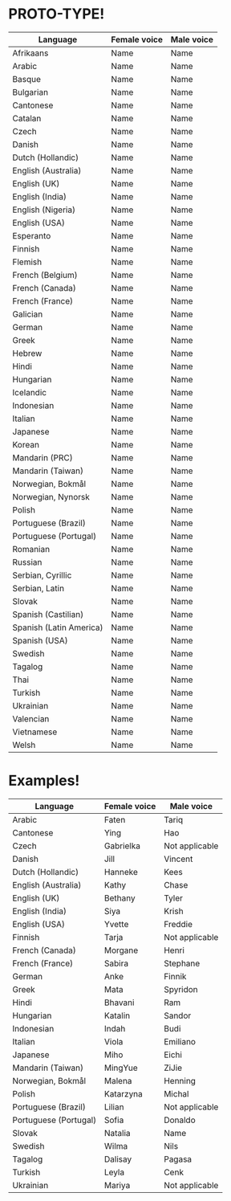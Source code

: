 # PROTO-TYPE!
| Language      | Female voice  | Male voice    |
| ------------- | ------------- | ------------- |
| Afrikaans  | Name  | Name |
| Arabic  | Name  | Name |
| Basque  | Name  | Name |
| Bulgarian  | Name  | Name |
| Cantonese  | Name  | Name |
| Catalan  | Name  | Name |
| Czech  | Name  | Name |
| Danish  | Name  | Name |
| Dutch (Hollandic)  | Name  | Name |
| English (Australia)  | Name  | Name |
| English (UK)  | Name  | Name |
| English (India)  | Name  | Name |
| English (Nigeria)  | Name  | Name |
| English (USA)  | Name  | Name |
| Esperanto  | Name  | Name |
| Finnish  | Name  | Name |
| Flemish  | Name  | Name |
| French (Belgium)  | Name  | Name |
| French (Canada)  | Name  | Name |
| French (France)  | Name  | Name |
| Galician  | Name  | Name |
| German  | Name  | Name |
| Greek  | Name  | Name |
| Hebrew  | Name  | Name |
| Hindi  | Name  | Name |
| Hungarian  | Name  | Name |
| Icelandic  | Name  | Name |
| Indonesian  | Name  | Name |
| Italian  | Name  | Name |
| Japanese  | Name  | Name |
| Korean  | Name  | Name |
| Mandarin (PRC)  | Name  | Name |
| Mandarin (Taiwan)  | Name  | Name |
| Norwegian, Bokmål  | Name  | Name |
| Norwegian, Nynorsk  | Name  | Name |
| Polish  | Name  | Name |
| Portuguese (Brazil)  | Name  | Name |
| Portuguese (Portugal)  | Name  | Name |
| Romanian  | Name  | Name |
| Russian  | Name  | Name |
| Serbian, Cyrillic  | Name  | Name |
| Serbian, Latin  | Name  | Name |
| Slovak  | Name  | Name |
| Spanish (Castilian)  | Name  | Name |
| Spanish (Latin America)  | Name  | Name |
| Spanish (USA)  | Name  | Name |
| Swedish  | Name  | Name |
| Tagalog  | Name  | Name |
| Thai  | Name  | Name |
| Turkish  | Name  | Name |
| Ukrainian  | Name  | Name |
| Valencian  | Name  | Name |
| Vietnamese  | Name  | Name |
| Welsh  | Name  | Name |

# Examples!
| Language      | Female voice  | Male voice    |
| ------------- | ------------- | ------------- |
| Arabic  | Faten  | Tariq |
| Cantonese  | Ying  | Hao |
| Czech  | Gabrielka  | Not applicable |
| Danish  | Jill  | Vincent |
| Dutch (Hollandic)  | Hanneke  | Kees |
| English (Australia)  | Kathy  | Chase |
| English (UK)  | Bethany  | Tyler |
| English (India)  | Siya  | Krish |
| English (USA)  | Yvette  | Freddie |
| Finnish  | Tarja  | Not applicable |
| French (Canada)  | Morgane  | Henri |
| French (France)  | Sabira  | Stephane |
| German  | Anke  | Finnik |
| Greek  | Mata  | Spyridon |
| Hindi  | Bhavani  | Ram |
| Hungarian  | Katalin  | Sandor |
| Indonesian  | Indah  | Budi |
| Italian  | Viola  | Emiliano |
| Japanese  | Miho  | Eichi |
| Mandarin (Taiwan)  | MingYue  | ZiJie |
| Norwegian, Bokmål  | Malena  | Henning |
| Polish  | Katarzyna  | Michal |
| Portuguese (Brazil)  | Lilian  | Not applicable |
| Portuguese (Portugal)  | Sofia  | Donaldo |
| Slovak  | Natalia  | Name |
| Swedish  | Wilma  | Nils |
| Tagalog  | Dalisay  | Pagasa |
| Turkish  | Leyla  | Cenk |
| Ukrainian  | Mariya  | Not applicable |
